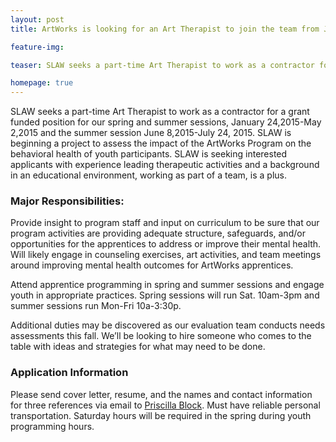 ```yaml
---
layout: post
title: ArtWorks is looking for an Art Therapist to join the team from January-July 2015

feature-img: 

teaser: SLAW seeks a part-time Art Therapist to work as a contractor for a grant funded position for our spring and summer sessions,  January 24,2015-May 2,2015 and the summer session June 8,2015-July 24, 2015.  SLAW is beginning a project to assess the impact of the ArtWorks Program on the behavioral health of youth participants. SLAW is seeking interested applicants with experience leading therapeutic activities and a background in an educational environment, working as part of a team, is a plus.

homepage: true
---
```


SLAW seeks a part-time Art Therapist to work as a contractor for a grant funded position for our spring and summer sessions,  January 24,2015-May 2,2015 and the summer session June 8,2015-July 24, 2015.  SLAW is beginning a project to assess the impact of the ArtWorks Program on the behavioral health of youth participants. SLAW is seeking interested applicants with experience leading therapeutic activities and a background in an educational environment, working as part of a team, is a plus.

### Major Responsibilities:

Provide insight to program staff and input on curriculum to be sure that our program activities are providing adequate structure, safeguards, and/or opportunities for the apprentices to address or improve their mental health.
Will likely engage in counseling exercises, art activities, and team meetings around improving mental health outcomes for ArtWorks apprentices.

Attend apprentice programming in spring and summer sessions and engage youth in appropriate practices. Spring sessions will run Sat. 10am-3pm and summer sessions run Mon-Fri 10a-3:30p.

Additional duties may be discovered as our evaluation team conducts needs assessments this fall. We’ll be looking to hire someone who comes to the table with ideas and strategies for what may need to be done.

### Application Information

Please send cover letter, resume, and the names and contact information for three references via email to [Priscilla Block](mailto:Priscilla.block@stlartworks.org). Must have reliable personal transportation. Saturday hours will be required in the spring during youth programming hours.
